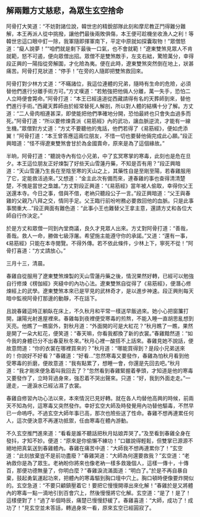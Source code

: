 解兩難方丈慈悲，為眾生玄空捨命
------------------------------

阿骨打大笑道：“不妨對諸位說，韓世忠的精銳部隊此刻和摩尼教正鬥得難分難解，本王再派人從中挑撥，讓他們最後兩敗俱傷，本王便可趁機坐收漁人之利！等韓世忠這口眼中釘一除，我軍隨即揮軍南下，平定中原就如探囊取物！”眾僧怒道：“癡人說夢！”“咱們就是剩下最後一口氣，也不會就範！”遼東雙煞見眾人不肯就範，怒不可遏，便向眾僧出招。眾僧不是雙煞敵手，左支右絀，驚險萬分，幸得段正興的一陽指從旁解圍，才化險為夷。便在此時，遼東雙煞突然倒在地上，狀甚痛苦。阿骨打見狀道：“停手！”在旁的人隨即把雙煞救回來。

阿骨打對少林方丈道：“不瞞諸位，我這位連體的兄弟，隨時有生命的危險，必須替他們進行分離手術方可。”方丈嘆道：“若勉強把他倆人分離，萬一失手，恐怕二人立時便會斃命。”阿骨打道：“本王已經遠道從西藏請得有名的天葬師到來，替他們進行手術。”西藏天葬師由於經常替死人解剖，所以對人體的結構十分了解。方丈道：“二人骨肉相連甚深，即使能把他們準確地分開，恐怕最終也只會失血過多而死。”阿骨打道：“所以要修煉貴派《易筋經》內的武功，讓血脈逆流，才能有一線生機。”眾僧對方丈道：“方丈不要聽他的鬼話，他們若得了《易筋經》，便如虎添翼！”阿骨打道：“本王曾答應這兩位朋友，不惜一切也要替他倆完成此心願。”段正興暗道：“怪不得遼東雙煞會甘於為金國賣命，原來是為了這個緣故。”

半晌，阿骨打道：“聽說寺內有位小兄弟，中了玄冥寒掌的寒毒，此刻也是危在旦夕。本王這位朋友正好煉製了好些天山雪蓮丹藥，不知是否有用？”段正興暗道：“天山雪蓮乃生長在至陰至寒的天山之上，其藥性自是至剛至陽，若春雞服用了它，定能救活過來。”又想道：“金主此次有備而來，連春雞的事也查得清清楚楚，不愧是當世之梟雄。”方丈對段正興道：“《易筋經》當年被人偷取，幸得你父王送還本寺。今日之事，借與不借，老衲只聽段公子一言。”段正興暗道：“父王與春雞的父親乃八拜之交，情同手足。父王臨行前吩咐務必要救回他的血脈。只是此事事關重大...”段正興面有難色道：“此事小王也難替父王拿主意，還請方丈和各位大師自行作決定。”

於是方丈和眾僧一同到內堂商議，良久才見眾人出來。方丈對阿骨打道：“善哉，善哉。救人一命，勝做七級浮屠。希望施主能遵守你的承諾。”又道：“還有一事，《易筋經》只能在本寺閱覽。不得外傳。若不依此條件，少林上下，寧死不從！”阿骨打喜道：“方丈請放心。”

三月十三，清晨。

春雞自從服用了遼東雙煞煉製的天山雪蓮丹藥之後，情況果然好轉，已經可以勉強自行修煉《楞伽經》夾縫中的內功心法。遼東雙煞自從得了《易筋經》，便潛心修煉經上的武學。遼東雙煞本來已是罕見的武林奇才，是以進步神速。段正興則每天暗中監視阿骨打那邊的動靜，不在話下。

且說春雞這時正躺臥在床上，不久秋月和平常一樣送早飯過來。她小心把窗簾打開，讓陽光射進屋裡來。春雞每到夜裡便受寒毒的煎熬，不能入睡一直胡思亂想到天亮。他瞧了一瞧窗外，對秋月道：“外面開的可是大紅花？”秋月瞧了一瞧，果然是開了一朵大紅花，便笑道：“春天嘛，你看我都換了新的衣裳。”春雞黯然道：“如今我的身體已分不出春夏秋冬來。”秋月心裡一酸搭不上話來。春雞見她不說話，便故意問道：“你的衣裳在哪裡買來的？”秋月道：“哪能買得到？是段小兄弟送來的！你說好不好看？”春雞道：“好看...”忽然寒毒又要發作，春雞為怕秋月看到他受寒毒的折磨，便故意道：“我有點累了，想睡一會，你還是先回去吧。”秋月道：“我才剛來便急着叫我回去了？”忽然看到春雞緊握着拳頭，才知道是他的寒毒又要發作了，立時背過身來，強忍着不哭出聲來。只道：“好，我到外面走走。”一邊走，一邊淚水已經沾濕了衣裳。

春雞自修習內功心法以來，本來情況已見好轉。就在各人均替他高興的時候，前兩天不知為何，這寒毒又突然發作。幸好玄空大師及時發覺用內功替他驅毒，不然早已一命嗚呼。不過玄空大師年事已高，那次也險些送了性命。春雞不想再連累任何人，這次便決意不再運功抵禦，任由寒毒在體內游動。

不久玄空推門進來道：“看看是誰不聽話把秋月姑娘弄哭了。”及至看到春雞全身在發抖，才知不妙。便道：“原來是你偷懶不練功！”口雖說得輕鬆，但雙掌已源源不絕地把真氣送到春雞體內。春雞在痛苦中道：“大師我不想再連累你了！”玄空道：“此刻放棄豈不是前功盡廢？”春雞哭道：“大師為何還要救我？”玄空道：“老衲救你是為了眾生。老衲盼你將來也像老衲一樣多救幾個人，這樣一傳十，十傳百，那便功德無量了，你明白麼？”春雞淚流滿面道：“明白了。”於是不再自暴自棄，鼓起勇氣運起功來，把體內的寒毒驅到胸口壇中穴上。胸口頓時便像要炸開似的。玄空急道：“不要只顧鎮壓着它！要把它慢慢開導出來化解！”春雞於是又將體內的寒毒一點一滴地引到百會穴上，然後慢慢將它化解。玄空道：“是了！是了！這樣便對了！”過了半個時辰，痛楚已慢慢舒緩了。春雞喜道：“大師，成功了！成功了！”見玄空並未答話，轉過身來一看，原來玄空已經圓寂了。
